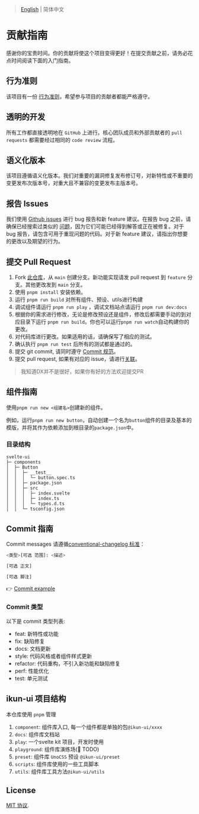 > [English](./CONTRIBUTING.md) | 简体中文

# 贡献指南

感谢你的宝贵时间。你的贡献将使这个项目变得更好！在提交贡献之前，请务必花点时间阅读下面的入门指南。

## 行为准则

该项目有一份 [行为准则](./CODE_OF_CONDUCT.md)，希望参与项目的贡献者都能严格遵守。

## 透明的开发

所有工作都直接透明地在 `GitHub` 上进行。核心团队成员和外部贡献者的 `pull requests` 都需要经过相同的 `code review` 流程。

## 语义化版本

该项目遵循语义化版本。我们对重要的漏洞修复发布修订号，对新特性或不重要的变更发布次版本号，对重大且不兼容的变更发布主版本号。

## 报告 Issues

我们使用 [Github issues](https://github.com/ikun-svelte/ikun-ui/issues) 进行 bug 报告和新 feature 建议。在报告 bug 之前，请确保已经搜索过类似的 [问题](https://github.com/onu-ui/onu-ui/issues)，因为它们可能已经得到解答或正在被修复。对于 bug 报告，请包含可用于重现问题的代码。对于新 feature 建议，请指出你想要的更改以及期望的行为。

## 提交 Pull Request

1. Fork [此仓库](https://github.com/ikun-svelte/ikun-ui)，从 `main` 创建分支。新功能实现请发 pull request 到 `feature` 分支。其他更改发到 `main` 分支。
2. 使用 `pnpm install` 安装依赖。
3. 运行 `pnpm run build` 对所有组件、预设、utils进行构建
4. 调试组件请运行 `pnpm run play` ，调试文档站点请运行 `pnpm run dev:docs`
5. 根据你的需求进行修改，无论是修改预设还是组件，修改后都需要手动的到对应目录下运行 `pnpm run build`。你也可以运行`pnpm run watch`自动构建你的更改。
6. 对代码库进行更改。如果适用的话，请确保写了相应的测试。
7. 确认执行 `pnpm run test` 后所有的测试都是通过的。
8. 提交 git commit, 请同时遵守 [Commit 规范](#commit-指南)。
9. 提交 pull request, 如果有对应的 issue，请进行[关联](https://docs.github.com/en/issues/tracking-your-work-with-issues/linking-a-pull-request-to-an-issue#linking-a-pull-request-to-an-issue-using-a-keyword)。

> 我知道DX并不是很好，如果你有好的方法欢迎提交PR

## 组件指南

使用`pnpm run new <组建名>`创建新的组件。

例如，运行`pnpm run new button`，自动创建一个名为`button`组件的目录及基本的模版，并将其作为依赖添加到根目录的`package.json`中。

### 目录结构

```
svelte-ui
├─ components
│  ├─ Button
│  │  ├─ __test__
│  │  │  └─ button.spec.ts
│  │  ├─ package.json
│  │  ├─ src
│  │  │  ├─ index.svelte
│  │  │  ├─ index.ts
│  │  │  └─ types.d.ts
│  │  └─ tsconfig.json
```

## Commit 指南

Commit messages 请遵循[conventional-changelog 标准](https://www.conventionalcommits.org/en/v1.0.0/)：

```bash
<类型>[可选 范围]: <描述>

[可选 正文]

[可选 脚注]
```

👉 [Commit example](https://github.com/unocss/unocss/releases/tag/v0.39.0)

### Commit 类型

以下是 commit 类型列表:

- feat: 新特性或功能
- fix: 缺陷修复
- docs: 文档更新
- style: 代码风格或者组件样式更新
- refactor: 代码重构，不引入新功能和缺陷修复
- perf: 性能优化
- test: 单元测试

## ikun-ui 项目结构

本仓库使用 `pnpm` 管理

1. `component`: 组件库入口, 每一个组件都是单独的包`@ikun-ui/xxxx`
2. `docs`: 组件库文档站
3. `play`: 一个svelte kit 项目，开发时使用
4. `playground`: 组件库演练场(🚧 TODO)
5. `preset`: 组件库 `UnoCSS` 预设 `@ikun-ui/preset`
6. `scripts`: 组件库使用的一些工具脚本
7. `utils`: 组件库工具方法`@ikun-ui/utils`

## License

[MIT 协议](./LICENSE).
